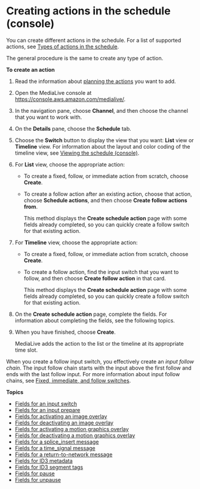 # Creating actions in the schedule \(console\)<a name="schedule-using-console-create"></a>

You can create different actions in the schedule\. For a list of supported actions, see [Types of actions in the schedule](x-actions-in-schedule.md)\.

The general procedure is the same to create any type of action\.

**To create an action**

1. Read the information about [planning the actions](sched-how-actions-work.md) you want to add\. 

1. Open the MediaLive console at [https://console\.aws\.amazon\.com/medialive/](https://console.aws.amazon.com/medialive/)\.

1. In the navigation pane, choose **Channel**, and then choose the channel that you want to work with\.

1. On the **Details** pane, choose the **Schedule** tab\.

1. Choose the **Switch** button to display the view that you want: **List** view or **Timeline** view\. For information about the layout and color coding of the timeline view, see [Viewing the schedule \(console\)](schedule-using-console-view.md)\.

1. For **List** view, choose the appropriate action:
   + To create a fixed, follow, or immediate action from scratch, choose **Create**\. 
   + To create a follow action after an existing action, choose that action, choose **Schedule actions**, and then choose **Create follow actions from**\. 

     This method displays the **Create schedule action** page with some fields already completed, so you can quickly create a follow switch for that existing action\.

1. For **Timeline** view, choose the appropriate action:
   + To create a fixed, follow, or immediate action from scratch, choose **Create**\.
   + To create a follow action, find the input switch that you want to follow, and then choose **Create follow action** in that card\.

     This method displays the **Create schedule action** page with some fields already completed, so you can quickly create a follow switch for that existing action\.

1. On the **Create schedule action** page, complete the fields\. For information about completing the fields, see the following topics\.

1. When you have finished, choose **Create**\.

   MediaLive adds the action to the list or the timeline at its appropriate time slot\. 

When you create a follow input switch, you effectively create an *input follow chain*\. The input follow chain starts with the input above the first follow and ends with the last follow input\. For more information about input follow chains, see [Fixed, immediate, and follow switches](ips-switch-types.md)\.

**Topics**
+ [Fields for an input switch](schedule-fields-for-ips.md)
+ [Fields for an input prepare](schedule-fields-for-input-prep.md)
+ [Fields for activating an image overlay](schedule-fields-for-activate-image.md)
+ [Fields for deactivating an image overlay](schedule-fields-for-deactivate-image.md)
+ [Fields for activating a motion graphics overlay](schedule-fields-for-mg.md)
+ [Fields for deactivating a motion graphics overlay](schedule-fields-for-mg-deactivate.md)
+ [Fields for a splice\_insert message](schedule-fields-for-splice_insert.md)
+ [Fields for a time\_signal message](schedule-fields-for-time-signal.md)
+ [Fields for a return\-to\-network message](schedule-fields-for-return-to-network.md)
+ [Fields for ID3 metadata](schedule-fields-for-id3-userdata.md)
+ [Fields for ID3 segment tags](schedule-fields-for-id3-segment-tags.md)
+ [Fields for pause](schedule-fields-for-pause.md)
+ [Fields for unpause](schedule-fields-for-unpause.md)